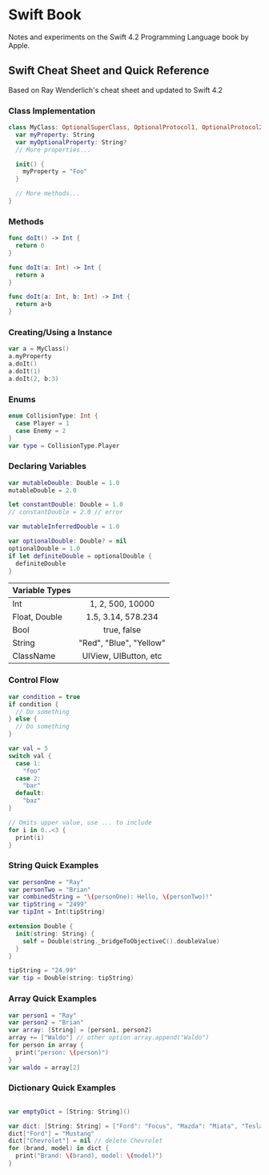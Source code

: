 # Swift Book
Notes and experiments on the Swift 4.2 Programming Language book by Apple.

## Swift Cheat Sheet and Quick Reference
Based on Ray Wenderlich's cheat sheet and updated to Swift 4.2

### Class Implementation
```swift
class MyClass: OptionalSuperClass, OptionalProtocol1, OptionalProtocol2 {
  var myProperty: String
  var myOptionalProperty: String?
  // More properties...

  init() {
    myProperty = "Foo"
  }

  // More methods...
}
```

### Methods
```swift
func doIt() -> Int {
  return 0
}

func doIt(a: Int) -> Int {
  return a
}

func doIt(a: Int, b: Int) -> Int {
  return a+b
}
```

### Creating/Using a Instance
```swift
var a = MyClass()
a.myProperty
a.doIt()
a.doIt(1)
a.doIt(2, b:3)
```

### Enums
```swift
enum CollisionType: Int {
  case Player = 1
  case Enemy = 2
}
var type = CollisionType.Player
```

### Declaring Variables
```swift
var mutableDouble: Double = 1.0
mutableDouble = 2.0

let constantDouble: Double = 1.0
// constantDouble = 2.0 // error

var mutableInferredDouble = 1.0

var optionalDouble: Double? = nil
optionalDouble = 1.0
if let definiteDouble = optionalDouble {
  definiteDouble
}
```

| Variable Types                         ||
| ------------- |:-----------------------:|
| Int           | 1, 2, 500, 10000        |
| Float, Double | 1.5, 3.14, 578.234      |
| Bool          | true, false             |
| String        | "Red", "Blue", "Yellow" |
| ClassName     | UIView, UIButton, etc   |

### Control Flow
```swift
var condition = true
if condition {
  // Do something
} else {
  // Do something
}

var val = 5
switch val {
  case 1:
    "foo"
  case 2:
    "bar"
  default:
    "baz"
}

// Omits upper value, use ... to include
for i in 0..<3 {
  print(i)
}
```

### String Quick Examples
```swift
var personOne = "Ray"
var personTwo = "Brian"
var combinedString = "\(personOne): Hello, \(personTwo)!"
var tipString = "2499"
var tipInt = Int(tipString)

extension Double {
  init(string: String) {
    self = Double(string._bridgeToObjectiveC().doubleValue)
  }
}

tipString = "24.99"
var tip = Double(string: tipString)
```

### Array Quick Examples
```swift
var person1 = "Ray"
var person2 = "Brian"
var array: [String] = [person1, person2]
array += ["Waldo"] // other option array.append("Waldo")
for person in array {
  print("person: \(person)")
}
var waldo = array[2]
```

### Dictionary Quick Examples
```swift

var emptyDict = [String: String]()

var dict: [String: String] = ["Ford": "Focus", "Mazda": "Miata", "Tesla": "Model 3", "Chevrolet": "Impala"]
dict["Ford"] = "Mustang"
dict["Chevrolet"] = nil // delete Chevrolet
for (brand, model) in dict {
  print("Brand: \(brand), model: \(model)")
}
```
